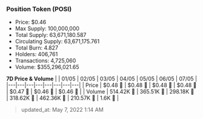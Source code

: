 
  ### Position Token (POSI)
  - Price: $0.46
  - Max Supply: 100,000,000
  - Total Supply: 63,671,180.587
  - Circulating Supply: 63,671,175.761
  - Total Burn: 4.827
  - Holders: 406,761
  - Transactions: 4,725,060
  - Volume: $355,296,021.65

  **7D Price & Volume**
  | | 01&#x2F;05 | 02&#x2F;05 | 03&#x2F;05 | 04&#x2F;05 | 05&#x2F;05 | 06&#x2F;05 | 07&#x2F;05 |
  |---|---|---|---|---|---|---|---|
  | Price | $0.48 🚀 | $0.48 🔻 | $0.48 🚀 | $0.48 🚀 | $0.47 🔻 | $0.46 🔻 | $0.46 🔻 |
  | Volume | 514.42K 🔻 | 365.51K 🔻 | 298.18K 🔻 | 318.62K 🚀 | 462.36K 🚀 | 210.57K 🔻 | 1.6K 🔻 |

  > updated_at: May 7, 2022 1:14 AM
